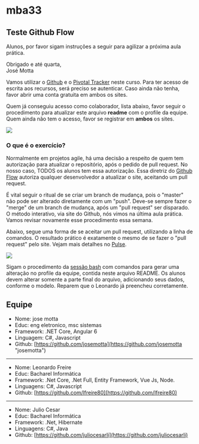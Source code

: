 # mba33
## Teste Github Flow

Alunos, por favor sigam instruções a seguir para agilizar a próxima aula prática.

Obrigado e até quarta,  
José Motta

Vamos utilizar o [Github](https://github.com) e o [Pivotal Tracker](https://www.pivotaltracker.com) neste curso. Para ter acesso de escrita aos recursos, será preciso se autenticar. Caso ainda não tenha, favor abrir uma conta gratuita em ambos os sites.

Quem já conseguiu acesso como colaborador, lista abaixo, favor seguir o procedimento para atualizar este arquivo **readme** com o profile da equipe. Quem ainda não tem o acesso, favor se registrar em **ambos** os sites.

![](https://i.imgur.com/dN2L5uD.png)

### O que é o exercício?

Normalmente em projetos agile, há uma decisão a respeito de quem tem autorização para atualizar o repositório, após o pedido de pull request. No nosso caso, TODOS os alunos tem essa autorização. Essa diretriz do [Github Flow](https://github.com/bamplifier/mba33/blob/master/refs/github_flow.png) autoriza qualquer desenvolvedor a atualizar o site, aceitando um pull request.

É vital seguir o ritual de se criar um branch de mudança, pois o "master" não pode ser alterado diretamente com um "push". Deve-se sempre fazer o "merge" de um branch de mudança, após um "pull request" ser disparado. O método interativo, via site do Github, nós vimos na última aula prática. Vamos revisar novamente esse procedimento essa semana.

Abaixo, segue uma forma de se aceitar um pull request, utilizando a linha de comandos. O resultado prático é exatamente o mesmo de se fazer o "pull request" pelo site. Vejam mais detalhes no [Pulse](https://github.com/bamplifier/mba33/pulse).

![](https://i.imgur.com/EIoY0oR.png)

Sigam o procedimento da [sessão bash](https://github.com/bamplifier/mba33/blob/master/Git-Merge.md) com comandos para gerar uma alteração no profile da equipe, contida neste arquivo README. Os alunos devem alterar somente a parte final do arquivo, adicionando seus dados, conforme o modelo. Reparem que o Leonardo já preencheu corretamente. 

## Equipe

- Nome: jose motta  
- Educ: eng eletronico, msc sistemas
- Framework: .NET Core, Angular 6
- Linguagem: C#, Javascript
- Github: [https://github.com/josemotta](https://github.com/josemotta "josemotta")

---
- Nome: Leonardo Freire
- Educ: Bacharel Informática
- Framework: .Net Core, .Net Full, Entity Framework, Vue Js, Node.
- Linguagens: C#, Javascript
- Github: [https://github.com/lfreire80](https://github.com/lfreire80)

---
- Nome: Julio Cesar
- Educ: Bacharel Informática
- Framework: .Net, Hibernate
- Linguagens: C#, Java
- Github: [https://github.com/juliocesarli](https://github.com/juliocesarli)